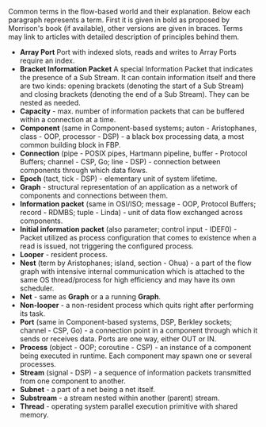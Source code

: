 Common terms in the flow-based world and their explanation. Below each paragraph represents a term. First it is given in bold as proposed by Morrison's book (if available), other versions are given in braces. Terms may link to articles with detailed description of principles behind them.

* **Array Port** Port with indexed slots, reads and writes to Array Ports require an index.
* **Bracket Information Packet** A special Information Packet that indicates the presence of a Sub Stream. It can contain information itself and there are two kinds: opening brackets (denoting the start of a Sub Stream) and closing brackets (denoting the end of a Sub Stream). They can be nested as needed.
* **Capacity** - max. number of information packets that can be buffered within a connection at a time.
* **Component** (same in Component-based systems; auton - Aristophanes, class - OOP, processor - DSP) - a black box processing data, a most common building block in FBP.
* **Connection** (pipe - POSIX pipes, Hartmann pipeline, buffer - Protocol Buffers; channel - CSP, Go; line - DSP) - connection between components through which data flows.
* **Epoch** (tact, tick - DSP) - elementary unit of system lifetime.
* **Graph** - structural representation of an application as a network of components and connections between them.
* **Information packet** (same in OSI/ISO; message - OOP, Protocol Buffers; record - RDMBS; tuple - Linda) - unit of data flow exchanged across components.
* **Initial information packet** (also parameter; control input - IDEF0) - Packet utilized as process configuration that comes to existence when a read is issued, not triggering the configured process.
* **Looper** - resident process.
* **Nest** (term by Aristophanes; island, section - Ohua) - a part of the flow graph with intensive internal communication which is attached to the same OS thread/process for high efficiency and may have its own scheduler.
* **Net** - same as **Graph** or a a running **Graph**.
* **Non-looper** - a non-resident process which quits right after performing its task.
* **Port** (same in Component-based systems, DSP, Berkley sockets; channel - CSP, Go) - a connection point in a component through which it sends or receives data. Ports are one way, either OUT or IN.
* **Process** (object - OOP; coroutine - CSP) - an instance of a component being executed in runtime. Each component may spawn one or several processes.
* **Stream** (signal - DSP) - a sequence of information packets transmitted from one component to another.
* **Subnet** - a part of a net being a net itself.
* **Substream** - a stream nested within another (parent) stream.
* **Thread** - operating system parallel execution primitive with shared memory.